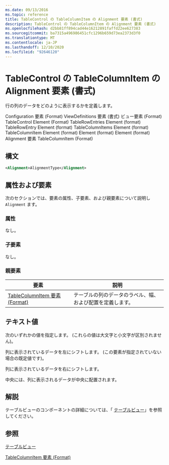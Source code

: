 ```yaml
---
ms.date: 09/13/2016
ms.topic: reference
title: TableControl の TableColumnItem の Alignment 要素 (書式)
description: TableControl の TableColumnItem の Alignment 要素 (書式)
ms.openlocfilehash: d2bb81ff894cad44e16212891faffd22ee627383
ms.sourcegitcommit: ba7315a496986451cfc1296b659d73ea2373d3f0
ms.translationtype: MT
ms.contentlocale: ja-JP
ms.lasthandoff: 12/10/2020
ms.locfileid: "92646120"
---
```

# <a name="alignment-element-for-tablecolumnitem-for-tablecontrol-format"></a>TableControl の TableColumnItem の Alignment 要素 (書式)

行の列のデータをどのように表示するかを定義します。

Configuration 要素 (Format) ViewDefinitions 要素 (書式) ビュー要素 (Format) TableControl Element (Format) TableRowEntries Element (format) TableRowEntry Element (format) TableColumnItems Element (format) TableColumnItem Element (format) Element (format) Element (format) Alignment 要素 TableColumnItem (Format)

## <a name="syntax"></a>構文

```xml
<Alignment>AlignmentType</Alignment>
```

## <a name="attributes-and-elements"></a>属性および要素

次のセクションでは、要素の属性、子要素、および親要素について説明し `Alignment` ます。

### <a name="attributes"></a>属性

なし。

### <a name="child-elements"></a>子要素

なし。

### <a name="parent-elements"></a>親要素

|要素|説明|
|-------------|-----------------|
|[TableColumnItem 要素 (Format)](./tablecolumnitem-element-for-tablecolumnitems-for-tablecontrol-format.md)|テーブルの列のデータのラベル、幅、および配置を定義します。|

## <a name="text-value"></a>テキスト値

次のいずれかの値を指定します。 (これらの値は大文字と小文字が区別されません)。

列に表示されているデータを左にシフトします。 (この要素が指定されていない場合の既定値です)。

列に表示されているデータを右にシフトします。

中央には、列に表示されるデータが中央に配置されます。

## <a name="remarks"></a>解説

テーブルビューのコンポーネントの詳細については、「 [テーブルビュー](./creating-a-table-view.md)」を参照してください。

## <a name="see-also"></a>参照

[テーブルビュー](./creating-a-table-view.md)

[TableColumnItem 要素 (Format)](./tablecolumnitem-element-for-tablecolumnitems-for-tablecontrol-format.md)
